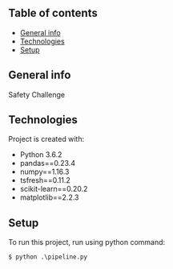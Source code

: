 ## Table of contents
* [General info](#general-info)
* [Technologies](#technologies)
* [Setup](#setup)

## General info
Safety Challenge
	
## Technologies
Project is created with:
* Python 3.6.2 
* pandas==0.23.4
* numpy==1.16.3
* tsfresh==0.11.2
* scikit-learn==0.20.2
* matplotlib==2.2.3
	
## Setup
To run this project, run using python command:

```
$ python .\pipeline.py
```
